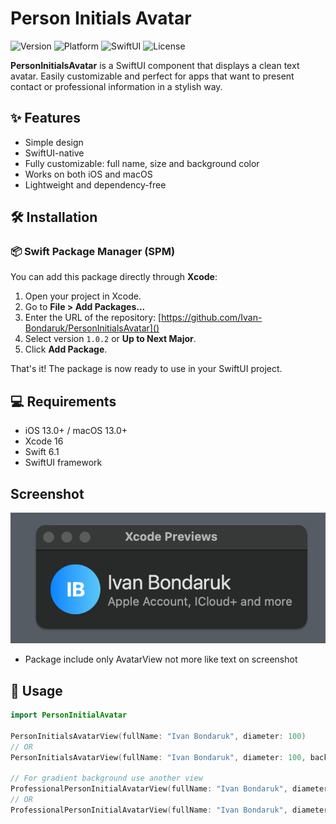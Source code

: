 # Person Initials Avatar

![Version](https://img.shields.io/badge/version-1.0.2-blue)
![Platform](https://img.shields.io/badge/platform-iOS%20%7C%20macOS-lightgrey)
![SwiftUI](https://img.shields.io/badge/SwiftUI-Compatible-brightgreen)
![License](https://img.shields.io/badge/license-MIT-green)

**PersonInitialsAvatar** is a SwiftUI component that displays a clean text avatar. Easily customizable and perfect for apps that want to present contact or professional information in a stylish way.

## ✨ Features

- Simple design
- SwiftUI-native
- Fully customizable: full name, size and background color
- Works on both iOS and macOS
- Lightweight and dependency-free

## 🛠 Installation

### 📦 Swift Package Manager (SPM)

You can add this package directly through **Xcode**:

1. Open your project in Xcode.
2. Go to **File > Add Packages...**
3. Enter the URL of the repository: [https://github.com/Ivan-Bondaruk/PersonInitialsAvatar]()
4. Select version `1.0.2` or **Up to Next Major**.
5. Click **Add Package**.

That's it! The package is now ready to use in your SwiftUI project.

## 💻 Requirements

- iOS 13.0+ / macOS 13.0+
- Xcode 16
- Swift 6.1
- SwiftUI framework

## Screenshot
![Screenshot](Images/PersonAvatarGradient.png)

- Package include only AvatarView not more like text on screenshot
## 🧩 Usage

```swift
import PersonInitialAvatar

PersonInitialsAvatarView(fullName: "Ivan Bondaruk", diameter: 100)
// OR
PersonInitialsAvatarView(fullName: "Ivan Bondaruk", diameter: 100, backgroundColor: .secondary)

// For gradient background use another view
ProfessionalPersonInitialAvatarView(fullName: "Ivan Bondaruk", diameter: 100, gradientColors: [.purple, .secondary])
// OR
ProfessionalPersonInitialAvatarView(fullName: "Ivan Bondaruk", diameter: 100)
